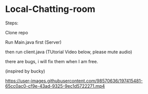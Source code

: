 # Local-Chatting-room
Steps:

Clone repo

Run Main.java first (Server)

then run client.java (TUtorial Video below, please mute audio)

there are bugs, i will fix them when I am free. 

(inspired by bucky)

https://user-images.githubusercontent.com/98570636/197415481-65cc0ac0-cf9e-43ad-9325-9ec1d5722271.mp4


